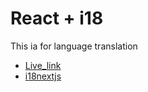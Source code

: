 # React + i18

This ia for language translation 
- [Live_link](https://multilangualtranlator.netlify.app/) 
- [i18nextjs](https://react.i18next.com/) 
